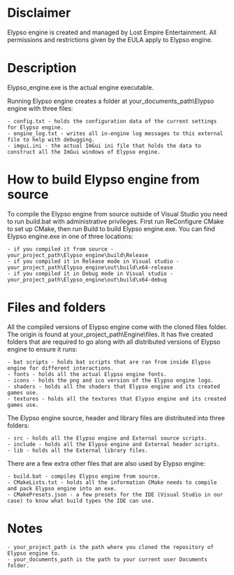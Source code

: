 # Disclaimer

Elypso engine is created and managed by Lost Empire Entertainment. All permissions and restrictions given by the EULA apply to Elypso engine.

# Description

Elypso_engine.exe is the actual engine executable.
		
Running Elypso engine creates a folder at your_documents_path\Elypso engine with three files:
	
	- config.txt - holds the configuration data of the current settings for Elypso engine.
	- engine_log.txt - writes all in-engine log messages to this external file to help with debugging.
	- imgui.ini - the actual ImGui ini file that holds the data to construct all the ImGui windows of Elypso engine.
		
# How to build Elypso engine from source

To compile the Elypso engine from source outside of Visual Studio you need to run build.bat with administrative privileges.
First run ReConfigure CMake to set up CMake, then run Build to build Elypso engine.exe.
You can find Elypso engine.exe in one of three locations:
		
	- if you compiled it from source - your_project_path\Elypso_engine\build\Release
	- if you compiled it in Release mode in Visual studio - your_project_path\Elypso_engine\out\build\x64-release
	- if you compiled it in Debug mode in Visual studio - your_project_path\Elypso_engine\out\build\x64-debug
		
# Files and folders
		
All the compiled versions of Elypso engine come with the cloned files folder.
The origin is found at your_project_path\Engine\files.
It has five created folders that are required to go along with all distributed versions of Elypso engine to ensure it runs:
	
	- bat scripts - holds bat scripts that are ran from inside Elypso engine for different interactions.
	- fonts - holds all the actual Elypso engine fonts.
	- icons - holds the png and ico version of the Elypso engine logo.
	- shaders - holds all the shaders that Elypso engine and its created games use.
	- textures - holds all the textures that Elypso engine and its created games use.
		
The Elypso engine source, header and library files are distributed into three folders:
	
	- src - holds all the Elypso engine and External source scripts.
	- include - holds all the Elypso engine and External header scripts.
	- lib - holds all the External library files.
	
There are a few extra other files that are also used by Elypso engine:
	
	- build.bat - compiles Elypso engine from source.
	- CMakeLists.txt - holds all the information CMake needs to compile and pack Elypso engine into an exe.
	- CMakePresets.json - a few presets for the IDE (Visual Studio in our case) to know what build types the IDE can use.
		
# Notes

	- your_project_path is the path where you cloned the repository of Elypso engine to.
	- your_documents_path is the path to your current user Documents folder.
